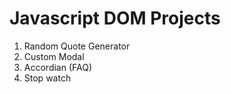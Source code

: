 # Javascript DOM Projects

1. Random Quote Generator
2. Custom Modal
3. Accordian (FAQ)
4. Stop watch